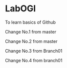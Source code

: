 # LabOGI
To learn basics of Github

Change No.1 from master


Change No.2 from master


Change No.3 from Branch01

Change No.4 from branch01 
